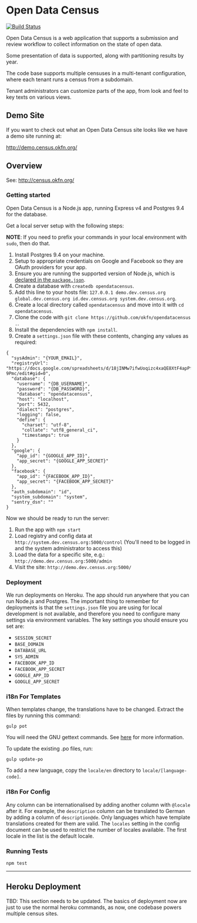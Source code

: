# Open Data Census

[![Build Status](https://travis-ci.org/okfn/opendatacensus.png?branch=master)](https://travis-ci.org/okfn/opendatacensus)

Open Data Census is a web application that supports a submission and review workflow to collect information on the state of open data.

Some presentation of data is supported, along with partitioning results by year.

The code base supports multiple censuses in a multi-tenant configuration, where each tenant runs a census from a subdomain.

Tenant administrators can customize parts of the app, from look and feel to key texts on various views.

## Demo Site

If you want to check out what an Open Data Census site looks like we have a
demo site running at:

<http://demo.census.okfn.org/>

## Overview

See: <http://census.okfn.org/>

### Getting started

Open Data Census is a Node.js app, running Express v4 and Postgres 9.4 for the database.

Get a local server setup with the following steps:

**NOTE**: If you need to prefix your commands in your local environment with `sudo`, then do that.

1. Install Postgres 9.4 on your machine.
2. Setup to appropriate credentials on Google and Facebook so they are OAuth providers for your app.
2. Ensure you are running the supported version of Node.js, which is [declared in the `package.json`](https://github.com/okfn/opendatacensus/blob/feature/database/package.json#L58).
3. Create a database with `createdb opendatacensus`.
4. Add this line to your hosts file: `127.0.0.1 demo.dev.census.org global.dev.census.org id.dev.census.org system.dev.census.org`.
5. Create a local directory called `opendatacensus` and move into it with `cd opendatacensus`.
6. Clone the code with `git clone https://github.com/okfn/opendatacensus .`.
7. Install the dependencies with `npm install`.
8. Create a `settings.json` file with these contents, changing any values as required:

```
{
  "sysAdmin": "{YOUR_EMAIL}",
  "registryUrl": "https://docs.google.com/spreadsheets/d/18jINMw7ifwUoqizc4xaQE8XtF4apPfsmMN43EM-9Pmc/edit#gid=0",
  "database": {
    "username": "{DB_USERNAME}",
    "password": "{DB_PASSWORD}",
    "database": "opendatacensus",
    "host": "localhost",
    "port": 5432,
    "dialect": "postgres",
    "logging": false,
    "define": {
      "charset": "utf-8",
      "collate": "utf8_general_ci",
      "timestamps": true
    }
  },
  "google": {
    "app_id": "{GOOGLE_APP_ID}",
    "app_secret": "{GOOGLE_APP_SECRET}"
  },
  "facebook": {
    "app_id": "{FACEBOOK_APP_ID}",
    "app_secret": "{FACEBOOK_APP_SECRET}"
  },
  "auth_subdomain": "id",
  "system_subdomain": "system",
  "sentry_dsn": ""
}
```

Now we should be ready to run the server:

1. Run the app with `npm start`
2. Load registry and config data at `http://system.dev.census.org:5000/control` (You'll need to be logged in and the system administrator to access this)
3. Load the data for a specific site, e.g.: `http://demo.dev.census.org:5000/admin`
4. Visit the site: `http://demo.dev.census.org:5000/`


### Deployment

We run deployments on Heroku. The app should run anywhere that you can run Node.js and Postgres. The important thing to remember for deployments is that the `settings.json` file you are using for local development is not available, and therefore you need to configure many settings via environment variables. The key settings you should ensure you set are:

* `SESSION_SECRET`
* `BASE_DOMAIN`
* `DATABASE_URL`
* `SYS_ADMIN`
* `FACEBOOK_APP_ID`
* `FACEBOOK_APP_SECRET`
* `GOOGLE_APP_ID`
* `GOOGLE_APP_SECRET`

### i18n For Templates

When templates change, the translations have to be changed. Extract the files by running this command:

    gulp pot

You will need the GNU gettext commands. See [here](https://github.com/mozilla/i18n-abide/blob/master/docs/GETTEXT.md) for more information.

To update the existing .po files, run:

    gulp update-po

To add a new language, copy the `locale/en` directory to `locale/[language-code]`.

### i18n For Config

Any column can be internationalised by adding another column with `@locale` after it. For example, the `description` column can be translated to German by adding a column of `description@de`. Only languages which have template translations created for them are valid. The `locales` setting in the config document can be used to restrict the number of locales available. The first locale in the list is the default locale.

### Running Tests

`npm test`

------

## Heroku Deployment

TBD: This section needs to be updated. The basics of deployment now are just to use the normal heroku commands, as now, one codebase powers multiple census sites.
